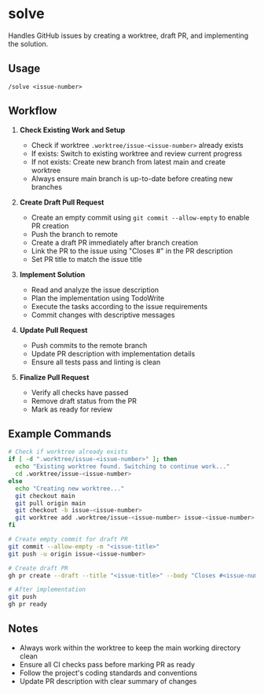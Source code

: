 # solve

Handles GitHub issues by creating a worktree, draft PR, and implementing the solution.

## Usage

```
/solve <issue-number>
```

## Workflow

1. **Check Existing Work and Setup**
   - Check if worktree `.worktree/issue-<issue-number>` already exists
   - If exists: Switch to existing worktree and review current progress
   - If not exists: Create new branch from latest main and create worktree
   - Always ensure main branch is up-to-date before creating new branches

2. **Create Draft Pull Request**
   - Create an empty commit using `git commit --allow-empty` to enable PR creation
   - Push the branch to remote
   - Create a draft PR immediately after branch creation
   - Link the PR to the issue using "Closes #<issue-number>" in the PR description
   - Set PR title to match the issue title

3. **Implement Solution**
   - Read and analyze the issue description
   - Plan the implementation using TodoWrite
   - Execute the tasks according to the issue requirements
   - Commit changes with descriptive messages

4. **Update Pull Request**
   - Push commits to the remote branch
   - Update PR description with implementation details
   - Ensure all tests pass and linting is clean

5. **Finalize Pull Request**
   - Verify all checks have passed
   - Remove draft status from the PR
   - Mark as ready for review

## Example Commands

```bash
# Check if worktree already exists
if [ -d ".worktree/issue-<issue-number>" ]; then
  echo "Existing worktree found. Switching to continue work..."
  cd .worktree/issue-<issue-number>
else
  echo "Creating new worktree..."
  git checkout main
  git pull origin main
  git checkout -b issue-<issue-number>
  git worktree add .worktree/issue-<issue-number> issue-<issue-number>
fi

# Create empty commit for draft PR
git commit --allow-empty -m "<issue-title>"
git push -u origin issue-<issue-number>

# Create draft PR
gh pr create --draft --title "<issue-title>" --body "Closes #<issue-number>\n\n## Summary\n[Implementation details]\n\n## Test plan\n[Testing approach]"

# After implementation
git push
gh pr ready
```

## Notes

- Always work within the worktree to keep the main working directory clean
- Ensure all CI checks pass before marking PR as ready
- Follow the project's coding standards and conventions
- Update PR description with clear summary of changes